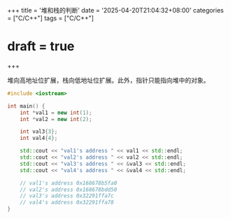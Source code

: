 +++
title = '堆和栈的判断'
date = '2025-04-20T21:04:32+08:00'
categories = ["C/C++"]
tags = ["C/C++"]
# draft = true
+++

堆向高地址位扩展，栈向低地址位扩展。此外，指针只能指向堆中的对象。

```C++
#include <iostream>

int main() {
    int *val1 = new int(1);
    int *val2 = new int(2);

    int val3{3};
    int val4{4};

    std::cout << "val1's address " << val1 << std::endl;
    std::cout << "val2's address " << val2 << std::endl;
    std::cout << "val3's address " << &val3 << std::endl;
    std::cout << "val4's address " << &val4 << std::endl;

    // val1's address 0x168678b5fa0
    // val2's address 0x168678bdd50
    // val3's address 0x32291ffa7c
    // val4's address 0x32291ffa78
}
```

